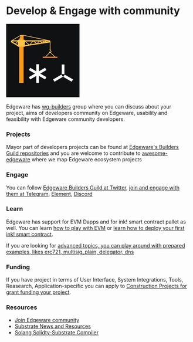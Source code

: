 # Develop & Engage with community

![Edgeware Builders Guild](./assets/edgeware_builders_guild_logo.jpeg)

Edgeware has [wg-builders](https://commonwealth.im/edgeware/discussions/wg-builders) group where you can discuss about your project, aims of developers community on Edgeware, usability and feasibility with Edgeware community developers.

### Projects 
Mayor part of developers projects can be found at [Edgeware's Builders Guild repositories](https://github.com/edgeware-builders/) and you are welcome to contribute to [awesome-edgeware](https://github.com/edgeware-builders/awesome-edgeware) where we map Edgeware ecosystem projects

### Engage 
You can follow [Edgeware Builders Guild at Twitter](https://twitter.com/edg_developers), [join and engage with them at Telegram](https://t.me/edg_developers), [Element](https://matrix.to/#/!ddnLMXyILAzUofbiMe:matrix.org?via=matrix.org&via=t2bot.io), [Discord](https://discord.gg/njDnHDk) 

### Learn
Edgeware has support for EVM Dapps and for ink! smart contract pallet as well. You can learn [how to play with EVM](https://contracts.edgewa.re/#/4/evm-introduction) or [learn how to deploy your first ink! smart contract](https://contracts.edgewa.re/#/0/introduction).

If you are looking for [advanced topics, you can play around with prepared examples, likes erc721, multisig_plain, delegator, dns](https://contracts.edgewa.re/#/3/introduction)

### Funding 
If you have project in terms of User Interface, System Integrations, Tools, Reasearch, Application-specific you can apply to [Construction Projects for grant funding your project](https://github.com/edgeware-builders/construction-projects).  

### Resources
* [Join Edgeware community](https://linktr.ee/edg_developers)
* [Substrate News and Resources](https://substrate.dev/awesome-substrate/)
* [Solang Solidty-Substrate Compiler](https://github.com/hyperledger-labs/solang)
